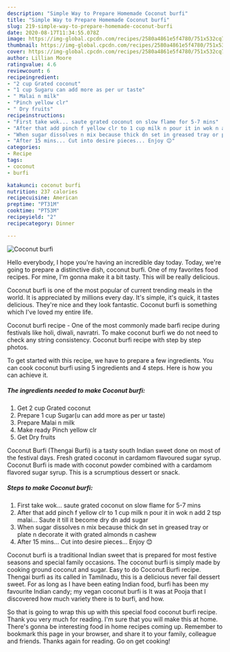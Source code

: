 ```yaml
---
description: "Simple Way to Prepare Homemade Coconut burfi"
title: "Simple Way to Prepare Homemade Coconut burfi"
slug: 219-simple-way-to-prepare-homemade-coconut-burfi
date: 2020-08-17T11:34:55.078Z
image: https://img-global.cpcdn.com/recipes/2580a4861e5f4780/751x532cq70/coconut-burfi-recipe-main-photo.jpg
thumbnail: https://img-global.cpcdn.com/recipes/2580a4861e5f4780/751x532cq70/coconut-burfi-recipe-main-photo.jpg
cover: https://img-global.cpcdn.com/recipes/2580a4861e5f4780/751x532cq70/coconut-burfi-recipe-main-photo.jpg
author: Lillian Moore
ratingvalue: 4.6
reviewcount: 6
recipeingredient:
- "2 cup Grated coconut"
- "1 cup Sugaru can add more as per ur taste"
- " Malai n milk"
- "Pinch yellow clr"
- " Dry fruits"
recipeinstructions:
- "First take wok... saute grated coconut on slow flame for 5-7 mins"
- "After that add pinch f yellow clr to 1 cup milk n pour it in wok n add 2 tsp malai... Saute it till it become dry dn add sugar"
- "When sugar dissolves n mix because thick dn set in greased tray or plate n decorate it with grated almonds n cashew"
- "After 15 mins... Cut into desire pieces... Enjoy 😊"
categories:
- Recipe
tags:
- coconut
- burfi

katakunci: coconut burfi 
nutrition: 237 calories
recipecuisine: American
preptime: "PT31M"
cooktime: "PT53M"
recipeyield: "2"
recipecategory: Dinner

---
```



![Coconut burfi](https://img-global.cpcdn.com/recipes/2580a4861e5f4780/751x532cq70/coconut-burfi-recipe-main-photo.jpg)

Hello everybody, I hope you're having an incredible day today. Today, we're going to prepare a distinctive dish, coconut burfi. One of my favorites food recipes. For mine, I'm gonna make it a bit tasty. This will be really delicious.

Coconut burfi is one of the most popular of current trending meals in the world. It is appreciated by millions every day. It's simple, it's quick, it tastes delicious. They're nice and they look fantastic. Coconut burfi is something which I've loved my entire life.

Coconut burfi recipe - One of the most commonly made barfi recipe during festivals like holi, diwali, navratri. To make coconut burfi we do not need to check any string consistency. Coconut burfi recipe with step by step photos.


To get started with this recipe, we have to prepare a few ingredients. You can cook coconut burfi using 5 ingredients and 4 steps. Here is how you can achieve it.

<!--inarticleads1-->

##### The ingredients needed to make Coconut burfi:

1. Get 2 cup Grated coconut
1. Prepare 1 cup Sugar(u can add more as per ur taste)
1. Prepare  Malai n milk
1. Make ready Pinch yellow clr
1. Get  Dry fruits


Coconut Burfi (Thengai Burfi) is a tasty south Indian sweet done on most of the festival days. Fresh grated coconut in cardamom flavoured sugar syrup. Coconut Burfi is made with coconut powder combined with a cardamom flavored sugar syrup. This is a scrumptious dessert or snack. 

<!--inarticleads2-->

##### Steps to make Coconut burfi:

1. First take wok... saute grated coconut on slow flame for 5-7 mins
1. After that add pinch f yellow clr to 1 cup milk n pour it in wok n add 2 tsp malai... Saute it till it become dry dn add sugar
1. When sugar dissolves n mix because thick dn set in greased tray or plate n decorate it with grated almonds n cashew
1. After 15 mins... Cut into desire pieces... Enjoy 😊


Coconut burfi is a traditional Indian sweet that is prepared for most festive seasons and special family occasions. The coconut burfi is simply made by cooking ground coconut and sugar. Easy to do Coconut Burfi recipe. Thengai burfi as its called in Tamilnadu, this is a delicious never fail dessert sweet. For as long as I have been eating Indian food, burfi has been my favourite Indian candy; my vegan coconut burfi is It was at Pooja that I discovered how much variety there is to burfi, and how. 

So that is going to wrap this up with this special food coconut burfi recipe. Thank you very much for reading. I'm sure that you will make this at home. There's gonna be interesting food in home recipes coming up. Remember to bookmark this page in your browser, and share it to your family, colleague and friends. Thanks again for reading. Go on get cooking!
